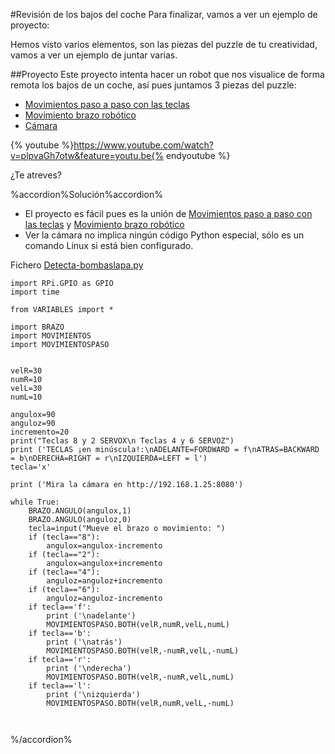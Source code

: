 #Revisión de los bajos del coche
Para finalizar, vamos a ver un ejemplo de proyecto:

Hemos visto varios elementos, son las piezas del puzzle de tu creatividad, vamos a ver un ejemplo de juntar varias.

##Proyecto
 Este proyecto intenta hacer un robot que nos visualice de forma remota los bajos de un coche, así pues juntamos 3 piezas del puzzle:
* [Movimientos paso a paso con las teclas](/35-m2-movimientos-con-paso.md)
* [Movimiento brazo robótico](/6-servos/72-test-brazo.md)
* [Cámara](/8-camara/84-ver-la-camara.md)

{% youtube %}https://www.youtube.com/watch?v=plpvaGh7otw&feature=youtu.be{% endyoutube %}

¿Te atreves?

%accordion%Solución%accordion%

* El proyecto es fácil pues es la unión de [Movimientos paso a paso con las teclas](/35-m2-movimientos-con-paso.md) y [Movimiento brazo robótico](/6-servos/72-test-brazo.md)
* Ver la cámara no implica ningún código Python especial, sólo es un comando Linux si está bien configurado.

Fichero [Detecta-bombaslapa.py](https://github.com/JavierQuintana/AlphabotPython/)

```cpp+lineNumbers:true
import RPi.GPIO as GPIO
import time

from VARIABLES import *

import BRAZO
import MOVIMIENTOS
import MOVIMIENTOSPASO


velR=30
numR=10
velL=30
numL=10

angulox=90
anguloz=90
incremento=20
print("Teclas 8 y 2 SERVOX\n Teclas 4 y 6 SERVOZ")
print ('TECLAS ¡en minúscula!:\nADELANTE=FORDWARD = f\nATRAS=BACKWARD = b\nDERECHA=RIGHT = r\nIZQUIERDA=LEFT = l')
tecla='x'

print ('Mira la cámara en http://192.168.1.25:8080')

while True:
    BRAZO.ANGULO(angulox,1)
    BRAZO.ANGULO(anguloz,0)
    tecla=input("Mueve el brazo o movimiento: ")
    if (tecla=="8"):
        angulox=angulox-incremento
    if (tecla=="2"):
        angulox=angulox+incremento
    if (tecla=="4"):
        anguloz=anguloz+incremento
    if (tecla=="6"):
        anguloz=anguloz-incremento
    if tecla=='f':
        print ('\nadelante')
        MOVIMIENTOSPASO.BOTH(velR,numR,velL,numL)
    if tecla=='b':
        print ('\natrás')
        MOVIMIENTOSPASO.BOTH(velR,-numR,velL,-numL)
    if tecla=='r':
        print ('\nderecha')
        MOVIMIENTOSPASO.BOTH(velR,-numR,velL,numL)
    if tecla=='l':
        print ('\nizquierda')
        MOVIMIENTOSPASO.BOTH(velR,numR,velL,-numL)
        
    
```
%/accordion%

